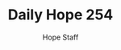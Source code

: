 ---
image: /assets/img/daily-hope-default-artwork.png
title: Daily Hope 254
number: 254
categories:
  - Daily Hope
author: Hope Staff
notes: Daily Hope 254
embed: >-
  <iframe style="border-radius:12px" src="https://open.spotify.com/embed/episode/5LSPzd39yeFQ6LJ4YoWobK?utm_source=generator" width="100%" height="352" frameBorder="0" allowfullscreen="" allow="autoplay; clipboard-write; encrypted-media; fullscreen; picture-in-picture" loading="lazy"></iframe>
---